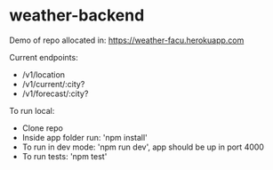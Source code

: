 # weather-backend

Demo of repo allocated in:
https://weather-facu.herokuapp.com

Current endpoints:
- /v1/location
- /v1/current/:city?
- /v1/forecast/:city?

To run local: 
- Clone repo
- Inside app folder run: 'npm install'
- To run in dev mode: 'npm run dev', app should be up in port 4000
- To run tests: 'npm test'
